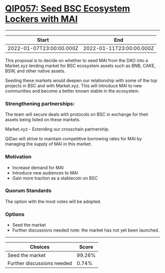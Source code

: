 
# [QIP057: Seed BSC Ecosystem Lockers with MAI](https://snapshot.org/#/qidao.eth/proposal/0x27b3bc34b4401b188d88c21bee9f4c987351a95d48968666a67237eb3475b015)

---
| Start | End |
| --- | --- |
| 2022-01-07T23:00:00.000Z | 2022-01-11T23:00:00.000Z |


This proposal is to decide on whether to seed MAI from the DAO into a Market.xyz lending market for BSC ecosystem assets such as BNB, CAKE, BSW, and other native assets.

Seeding these markets would deepen our relationship with some of the top projects in BSC and with Market.xyz. This will introduce MAI to new communities and become a better known stable in the ecosystem.

### Strengthening partnerships:

The team will secure deals with protocols on BSC in exchange for their assets being listed on these markets.

Market.xyz - Extending our crosschain partnership.

QiDao will strive to maintain competitive borrowing rates for MAI by managing the supply of MAI in this market.

### Motivation

* Increase demand for MAI
* Introduce new audiences to MAI
* Gain more traction as a stablecoin on BSC

### Quorum Standards

The option with the most votes will be adopted.

### Options

* Seed the market
* Further discussions needed
note: the market has not yet been launched.

---
| Choices | Score |
| --- | --- |
| Seed the market | 99.26% |
| Further discussions needed | 0.74% |

